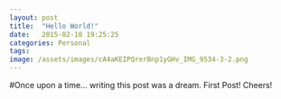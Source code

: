 ```yaml
---
layout: post
title:  "Hello World!"
date:   2015-02-10 19:25:25
categories: Personal
tags: 
image: /assets/images/cA4aKEIPQrerBnp1yGHv_IMG_9534-3-2.png
---
```

#Once upon a time... 
writing this post was a dream.
First Post!
Cheers!